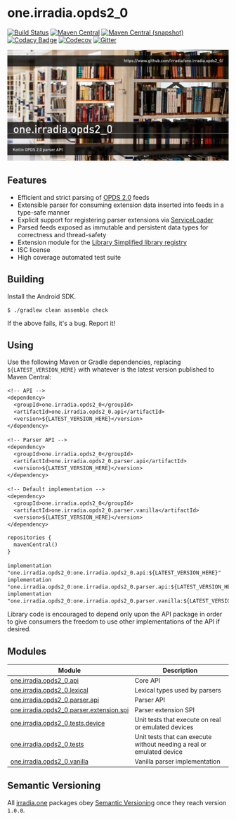 one.irradia.opds2_0
===

[![Build Status](https://img.shields.io/github/workflow/status/irradia/one.irradia.opds2_0/Main)](https://github.com/irradia/one.irradia.opds2_0/actions?query=workflow%3Amain)
[![Maven Central](https://img.shields.io/maven-central/v/one.irradia.opds2_0/one.irradia.opds2_0.api.svg?style=flat-square)](http://search.maven.org/#search%7Cga%7C1%7Cg%3A%22one.irradia.opds2_0%22)
[![Maven Central (snapshot)](https://img.shields.io/nexus/s/https/oss.sonatype.org/one.irradia.opds2_0/one.irradia.opds2_0.api.svg?style=flat-square)](https://oss.sonatype.org/content/repositories/snapshots/one.irradia.opds2_0/)
[![Codacy Badge](https://img.shields.io/codacy/grade/905e3715c5f94162872dcfaa3ffd1316.svg?style=flat-square)](https://www.codacy.com/app/github_79/one.irradia.opds2_0?utm_source=github.com&amp;utm_medium=referral&amp;utm_content=irradia/one.irradia.opds2_0&amp;utm_campaign=Badge_Grade)
[![Codecov](https://img.shields.io/codecov/c/github/irradia/one.irradia.opds2_0.svg?style=flat-square)](https://codecov.io/gh/irradia/one.irradia.opds2_0)
[![Gitter](https://badges.gitter.im/irradia-org/community.svg)](https://gitter.im/irradia-org/community?utm_source=badge&utm_medium=badge&utm_campaign=pr-badge)

![opds2_0](./src/site/resources/opds2_0.jpg?raw=true)

## Features

* Efficient and strict parsing of [OPDS 2.0](https://specs.opds.io/opds-2.0.html) feeds
* Extensible parser for consuming extension data inserted into feeds in a type-safe manner
* Explicit support for registering parser extensions via [ServiceLoader](https://docs.oracle.com/en/java/javase/11/docs/api/java.base/java/util/ServiceLoader.html) 
* Parsed feeds exposed as immutable and persistent data types for correctness and thread-safety
* Extension module for the [Library Simplified library registry](https://libraryregistry.librarysimplified.org/)
* ISC license
* High coverage automated test suite

## Building

Install the Android SDK.

```
$ ./gradlew clean assemble check
```

If the above fails, it's a bug. Report it!

## Using

Use the following Maven or Gradle dependencies, replacing `${LATEST_VERSION_HERE}` with
whatever is the latest version published to Maven Central:

```
<!-- API -->
<dependency>
  <groupId>one.irradia.opds2_0</groupId>
  <artifactId>one.irradia.opds2_0.api</artifactId>
  <version>${LATEST_VERSION_HERE}</version>
</dependency>

<!-- Parser API -->
<dependency>
  <groupId>one.irradia.opds2_0</groupId>
  <artifactId>one.irradia.opds2_0.parser.api</artifactId>
  <version>${LATEST_VERSION_HERE}</version>
</dependency>

<!-- Default implementation -->
<dependency>
  <groupId>one.irradia.opds2_0</groupId>
  <artifactId>one.irradia.opds2_0.parser.vanilla</artifactId>
  <version>${LATEST_VERSION_HERE}</version>
</dependency>
```

```
repositories {
  mavenCentral()
}

implementation "one.irradia.opds2_0:one.irradia.opds2_0.api:${LATEST_VERSION_HERE}"
implementation "one.irradia.opds2_0:one.irradia.opds2_0.parser.api:${LATEST_VERSION_HERE}"
implementation "one.irradia.opds2_0:one.irradia.opds2_0.parser.vanilla:${LATEST_VERSION_HERE}"
```

Library code is encouraged to depend only upon the API package in order to give consumers
the freedom to use other implementations of the API if desired.

## Modules

|Module|Description|
|------|-----------|
| [one.irradia.opds2_0.api](https://github.com/irradia/one.irradia.opds2_0/tree/develop/one.irradia.opds2_0.api) | Core API
| [one.irradia.opds2_0.lexical](https://github.com/irradia/one.irradia.opds2_0/tree/develop/one.irradia.opds2_0.lexical) | Lexical types used by parsers
| [one.irradia.opds2_0.parser.api](https://github.com/irradia/one.irradia.opds2_0/tree/develop/one.irradia.opds2_0.parser.api) | Parser API
| [one.irradia.opds2_0.parser.extension.spi](https://github.com/irradia/one.irradia.opds2_0/tree/develop/one.irradia.opds2_0.parser.extension.spi) | Parser extension SPI
| [one.irradia.opds2_0.tests.device](https://github.com/irradia/one.irradia.opds2_0/tree/develop/one.irradia.opds2_0.tests.device) | Unit tests that execute on real or emulated devices
| [one.irradia.opds2_0.tests](https://github.com/irradia/one.irradia.opds2_0/tree/develop/one.irradia.opds2_0.tests) | Unit tests that can execute without needing a real or emulated device
| [one.irradia.opds2_0.vanilla](https://github.com/irradia/one.irradia.opds2_0/tree/develop/one.irradia.opds2_0.vanilla) | Vanilla parser implementation

## Semantic Versioning

All [irradia.one](https://www.irradia.one) packages obey [Semantic Versioning](https://www.semver.org)
once they reach version `1.0.0`.
